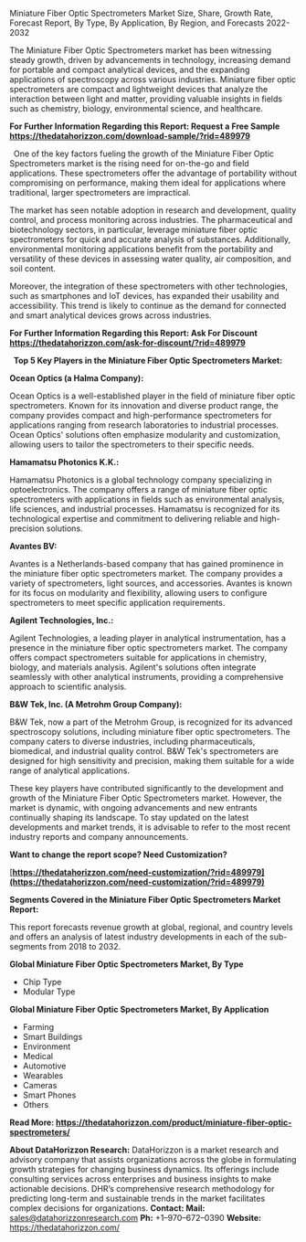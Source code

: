 ﻿Miniature Fiber Optic Spectrometers Market Size, Share, Growth Rate, Forecast Report, By Type, By Application, By Region, and Forecasts 2022-2032

The Miniature Fiber Optic Spectrometers market has been witnessing steady growth, driven by advancements in technology, increasing demand for portable and compact analytical devices, and the expanding applications of spectroscopy across various industries. Miniature fiber optic spectrometers are compact and lightweight devices that analyze the interaction between light and matter, providing valuable insights in fields such as chemistry, biology, environmental science, and healthcare.

**For Further Information Regarding this Report: Request a Free Sample <https://thedatahorizzon.com/download-sample/?rid=489979>** 

` `One of the key factors fueling the growth of the Miniature Fiber Optic Spectrometers market is the rising need for on-the-go and field applications. These spectrometers offer the advantage of portability without compromising on performance, making them ideal for applications where traditional, larger spectrometers are impractical.

The market has seen notable adoption in research and development, quality control, and process monitoring across industries. The pharmaceutical and biotechnology sectors, in particular, leverage miniature fiber optic spectrometers for quick and accurate analysis of substances. Additionally, environmental monitoring applications benefit from the portability and versatility of these devices in assessing water quality, air composition, and soil content.

Moreover, the integration of these spectrometers with other technologies, such as smartphones and IoT devices, has expanded their usability and accessibility. This trend is likely to continue as the demand for connected and smart analytical devices grows across industries.

**For Further Information Regarding this Report: Ask For Discount <https://thedatahorizzon.com/ask-for-discount/?rid=489979>** 

` `**Top 5 Key Players in the Miniature Fiber Optic Spectrometers Market:**

**Ocean Optics (a Halma Company):**

Ocean Optics is a well-established player in the field of miniature fiber optic spectrometers. Known for its innovation and diverse product range, the company provides compact and high-performance spectrometers for applications ranging from research laboratories to industrial processes. Ocean Optics' solutions often emphasize modularity and customization, allowing users to tailor the spectrometers to their specific needs.

**Hamamatsu Photonics K.K.:**

Hamamatsu Photonics is a global technology company specializing in optoelectronics. The company offers a range of miniature fiber optic spectrometers with applications in fields such as environmental analysis, life sciences, and industrial processes. Hamamatsu is recognized for its technological expertise and commitment to delivering reliable and high-precision solutions.

**Avantes BV:**

Avantes is a Netherlands-based company that has gained prominence in the miniature fiber optic spectrometers market. The company provides a variety of spectrometers, light sources, and accessories. Avantes is known for its focus on modularity and flexibility, allowing users to configure spectrometers to meet specific application requirements.

**Agilent Technologies, Inc.:**

Agilent Technologies, a leading player in analytical instrumentation, has a presence in the miniature fiber optic spectrometers market. The company offers compact spectrometers suitable for applications in chemistry, biology, and materials analysis. Agilent's solutions often integrate seamlessly with other analytical instruments, providing a comprehensive approach to scientific analysis.

**B&W Tek, Inc. (A Metrohm Group Company):**

B&W Tek, now a part of the Metrohm Group, is recognized for its advanced spectroscopy solutions, including miniature fiber optic spectrometers. The company caters to diverse industries, including pharmaceuticals, biomedical, and industrial quality control. B&W Tek's spectrometers are designed for high sensitivity and precision, making them suitable for a wide range of analytical applications.

These key players have contributed significantly to the development and growth of the Miniature Fiber Optic Spectrometers market. However, the market is dynamic, with ongoing advancements and new entrants continually shaping its landscape. To stay updated on the latest developments and market trends, it is advisable to refer to the most recent industry reports and company announcements.

**Want to change the report scope? Need Customization?**

[**https://thedatahorizzon.com/need-customization/?rid=489979](https://thedatahorizzon.com/need-customization/?rid=489979)** 

**Segments Covered in the Miniature Fiber Optic Spectrometers Market Report:**

This report forecasts revenue growth at global, regional, and country levels and offers an analysis of latest industry developments in each of the sub-segments from 2018 to 2032.

**Global Miniature Fiber Optic Spectrometers Market, By Type**

- Chip Type
- Modular Type

**Global Miniature Fiber Optic Spectrometers Market, By Application**

- Farming
- Smart Buildings
- Environment
- Medical
- Automotive
- Wearables
- Cameras
- Smart Phones
- Others

**Read More: <https://thedatahorizzon.com/product/miniature-fiber-optic-spectrometers/>** 

**About DataHorizzon Research:**DataHorizzon is a market research and advisory company that assists organizations across the globe in formulating growth strategies for changing business dynamics. Its offerings include consulting services across enterprises and business insights to make actionable decisions. DHR’s comprehensive research methodology for predicting long-term and sustainable trends in the market facilitates complex decisions for organizations.**Contact:Mail:** <sales@datahorizzonresearch.com> **Ph:** +1–970–672–0390**Website:** <https://thedatahorizzon.com/> 

